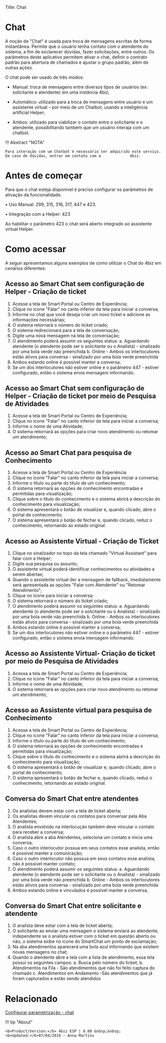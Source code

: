 Title: Chat
# Chat

A noção de "Chat" é usada para troca de mensagens escritas de forma instantânea.
Permite que o usuário tenha contato com o atendente do sistema, a fim de
esclarecer dúvidas, fazer solicitações, entre outros. Os parâmetros deste
aplicativo permitem ativar o chat, definir o contrato padrão para abertura de
chamados e ajustar o grupo padrão, além de outras ações.

O chat pode ser usado de três modos:

-   Manual: troca de mensagens entre diversos tipos de usuários (ex: solicitante
    e atendente) em uma instância 4biz;

-   Automático: utilizado para a troca de mensagens entre usuário e um
    assistente virtual – por meio de um Chatbot, usando a inteligência
    artificial Helper;

-   Ambos: utilizado para viabilizar o contato entre o solicitante e o
    atendente, possibilitando também que um usuário interaja com um chatbot.

!!! Abstract "NOTA"
    
    Para interação com um Chatbot é necessário ter adquirido este serviço. Em caso de dúvidas, entrar em contato com a             4biz.

# Antes de começar

Para que o chat esteja disponível é preciso configurar os parâmetros de ativação da funcionalidade.

•	Uso Manual: 299, 315, 316, 317, 447 e 423.

•	Integração com a Helper: 423

Ao habilitar o parâmetro 423 o chat será aberto integrado ao assistente virtual Helper.

# Como acessar

A seguir apresentamos alguns exemplos de como utilizar o Chat do 4biz em cenários diferentes:

## Acesso ao Smart Chat sem configuração de Helper - Criação de ticket

1. Acesse a tela de Smart Portal ou Centro de Experiência;
2. Clique no ícone "Falar" no canto inferior da tela para iniciar a conversa;
3. Informe no chat que você deseja criar um novo ticket e adicione as informações necessárias;
4. O sistema retornará o número do ticket criado;
5. O sistema redirecionará para a tela de conversação;
6. Digite uma nova mensagem na tela de conversação;
7. O atendimento poderá assumir os seguintes status:
   a. Aguardando atendente (o atendente pode ser o solicitante ou o Analista) - sinalizado por uma bola verde não preenchida
   b. Online - Ambos os interlocutores estão ativos para conversa - sinalizado por uma bola verde preenchida
8. Ambos estando online é possível manter a conversa;
9. Se um dos interlocutores não estiver online e o parâmetro 447 - estiver configurado, então o sistema envia mensagem informando.

## Acesso ao Smart Chat sem configuração de Helper - Criação de ticket por meio de Pesquisa de Atividades

1. Acesse a tela de Smart Portal ou Centro de Experiência;
2. Clique no ícone "Falar" no canto inferior da tela para iniciar a conversa;
3. Informe o nome de uma Atividade;
4. O sistema retornará as opções para criar novo atendimento ou retomar um atendimento;

## Acesso ao Smart Chat para pesquisa de Conhecimento

1. Acesse a tela de Smart Portal ou Centro de Experiência
2. Clique no ícone "Falar" no canto inferior da tela para iniciar a conversa;
3. Informe o título ou parte do título de um conhecimento;
4. O sistema retornará as opções de conhecimento encontradas e permitidas para visualização;
5. Clique sobre o título do conhecimento e o sistema abrirá a descrição do conhecimento para visualização;
6. O sistema apresentará o botão de visualizar e, quando clicado, abre o portal de conhecimento;
7. O sistema apresentará o botão de fechar e, quando clicado, reduz o conhecimento, retornando ao estado original.

## Acesso ao Assistente Virtual - Criação de Ticket

1. Clique no sinalizador no topo da tela chamado "Virtual Assistant" para falar com a Helper;
2. Digite sua pesquisa ou assunto;
3. O assistente virtual poderá identificar conhecimentos ou atividades a serem abertas;
4. Quando o assistente virtual der a mensagem de fallback, imediatamente será apresentada as opções "Falar com Atendente" ou "Retomar Atendimento";
5. Clique no ícone para iniciar a conversa;
6. O sistema retornará o número do ticket criado;
7. O atendimento poderá assumir os seguintes status:
   a. Aguardando atendente (o atendente pode ser o solicitante ou o Analista) - sinalizado por uma bola verde não preenchida
   b. Online - Ambos os interlocutores estão ativos para conversa - sinalizado por uma bola verde preenchida
8. Ambos estando online é possível manter a conversa;
9. Se um dos interlocutores não estiver online e o parâmetro 447 - estiver configurado, então o sistema envia mensagem informando.

## Acesso ao Assistente Virtual- Criação de ticket por meio de Pesquisa de Atividades

1. Acessa a tela de Smart Portal ou Centro de Experiência;
2. Clique no ícone "Falar" no canto inferior da tela para iniciar a conversa;
3. Informe o nome de uma Atividade;
4. O sistema retornará as opções para criar novo atendimento ou retomar um atendimento;

## Acesso ao Assistente virtual para pesquisa de Conhecimento

1. Acesse a tela de Smart Portal ou Centro de Experiência;
2. Clique no ícone "Falar" no canto inferior da tela para iniciar a conversa;
3. Informe o título ou parte do título de um conhecimento;
4. O sistema retornará as opções de conhecimento encontradas e permitidas para visualização;
5. Clique sobre o título do conhecimento e o sistema abrirá a descrição do conhecimento para visualização;
6. O sistema apresentará o botão de visualizar e, quando clicado, abre o portal de conhecimento;
7. O sistema apresentará o botão de fechar e, quando clicado, reduz o conhecimento, retornando ao estado original.

## Conversa do Smart Chat entre atendentes

1. Os analistas devem estar com a tela de ticket aberta;
2. Os analistas devem vincular os contatos para conversar pela Aba Atendentes;
3. O analista envolvido na interlocução também deve vincular o contato para receber a conversa;
4. O analista abre a aba Atendentes, seleciona um contato e inicia uma conversa;
5. Caso o outro interlocutor possua em seus contatos esse analista, então é possível manter a comunicação;
6. Caso o outro interlocutor não possua em seus contatos esse analista, não é possível manter contato;
7. O atendimento poderá assumir os seguintes status:
   a. Aguardando atendente (o atendente pode ser o solicitante ou o Analista) - sinalizado por uma bola verde não preenchida
   b. Online - Ambos os interlocutores estão ativos para conversa - sinalizado por uma bola verde preenchida
8. Ambos estando online e vinculados é possível manter a conversa;

## Conversa do Smart Chat entre solicitante e atendente

1. O analista deve estar com a tela de ticket aberta;
2. O solicitante ao enviar uma mensagem o sistema enviará ao atendente, independente se o analista estiver com o ticket em questão aberto ou não, o sistema exibe no ícone do SmartChat um ponto de exclamação;
3. Na aba atendimentos aparecerá uma bola azul informando que existem novas mensagens no chat;
4. Quando o atendente abre a tela com a lista de atendimento, essa tela possui os seguintes campos:
   a. Busca pelo número do ticket;
   b. Atendimentos na Fila - São atendimentos que não foi feito captura do chamado
   c. Atendimentos em Andamento -São atendimentos que já foram capturados e estão sendo atendidos

# Relacionado

[Configurar parametrização - chat](/pt-br/4biz-helium/platform-administration/parameters-list/configure-parametrization-chat.html)


!!! tip "About"

    <b>Product/Version:</b> 4biz ESP | 8.00 &nbsp;&nbsp;
    <b>Updated:</b>07/04/2019 – Anna Martins
